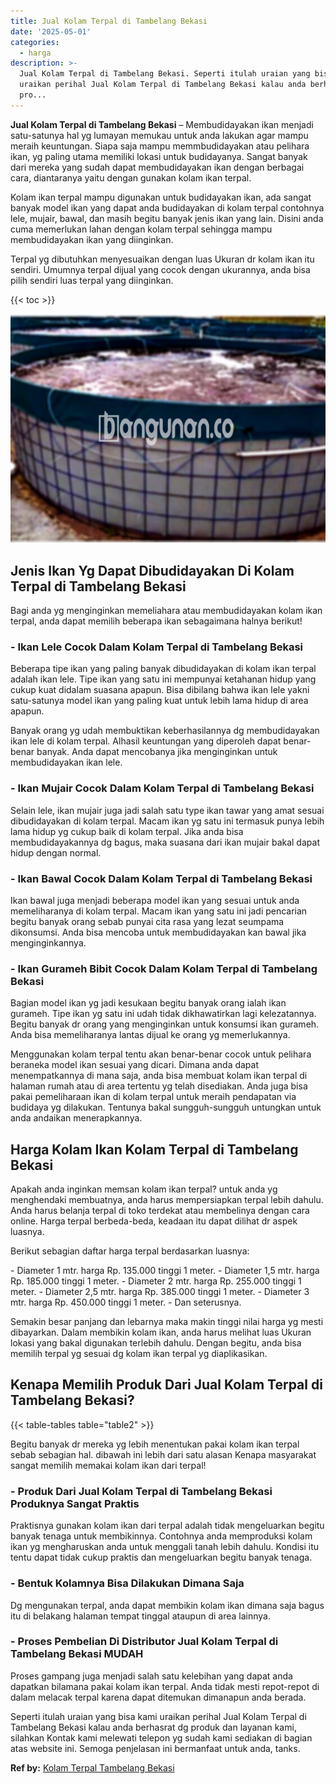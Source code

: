 ```yaml
---
title: Jual Kolam Terpal di Tambelang Bekasi
date: '2025-05-01'
categories:
  - harga
description: >-
  Jual Kolam Terpal di Tambelang Bekasi. Seperti itulah uraian yang bisa kami
  uraikan perihal Jual Kolam Terpal di Tambelang Bekasi kalau anda berhasrat dg
  pro...
---
```


**Jual Kolam Terpal di Tambelang Bekasi** – Membudidayakan ikan menjadi satu-satunya hal yg lumayan memukau untuk anda lakukan agar mampu meraih keuntungan. Siapa saja mampu memmbudidayakan atau pelihara ikan, yg paling utama memiliki lokasi untuk budidayanya. Sangat banyak dari mereka yang sudah dapat membudidayakan ikan dengan berbagai cara, diantaranya yaitu dengan gunakan kolam ikan terpal.

Kolam ikan terpal mampu digunakan untuk budidayakan ikan, ada sangat banyak model ikan yang dapat anda budidayakan di kolam terpal contohnya lele, mujair, bawal, dan masih begitu banyak jenis ikan yang lain. Disini anda cuma memerlukan lahan dengan kolam terpal sehingga mampu membudidayakan ikan yang diinginkan.

Terpal yg dibutuhkan menyesuaikan dengan luas Ukuran dr kolam ikan itu sendiri. Umumnya terpal dijual yang cocok dengan ukurannya, anda bisa pilih sendiri luas terpal yang diinginkan.

{{< toc >}}

![Jual Kolam Terpal di Tambelang Bekasi](/images/jual-kolam-terpal-53.png)

## Jenis Ikan Yg Dapat Dibudidayakan Di Kolam Terpal di Tambelang Bekasi

Bagi anda yg menginginkan memeliahara atau membudidayakan kolam ikan terpal, anda dapat memilih beberapa ikan sebagaimana halnya berikut!

### \- Ikan Lele Cocok Dalam Kolam Terpal di Tambelang Bekasi

Beberapa tipe ikan yang paling banyak dibudidayakan di kolam ikan terpal adalah ikan lele. Tipe ikan yang satu ini mempunyai ketahanan hidup yang cukup kuat didalam suasana apapun. Bisa dibilang bahwa ikan lele yakni satu-satunya model ikan yang paling kuat untuk lebih lama hidup di area apapun.

Banyak orang yg udah membuktikan keberhasilannya dg membudidayakan ikan lele di kolam terpal. Alhasil keuntungan yang diperoleh dapat benar-benar banyak. Anda dapat mencobanya jika menginginkan untuk membudidayakan ikan lele.

### \- Ikan Mujair Cocok Dalam Kolam Terpal di Tambelang Bekasi

Selain lele, ikan mujair juga jadi salah satu type ikan tawar yang amat sesuai dibudidayakan di kolam terpal. Macam ikan yg satu ini termasuk punya lebih lama hidup yg cukup baik di kolam terpal. Jika anda bisa membudidayakannya dg bagus, maka suasana dari ikan mujair bakal dapat hidup dengan normal.

### \- Ikan Bawal Cocok Dalam Kolam Terpal di Tambelang Bekasi

Ikan bawal juga menjadi beberapa model ikan yang sesuai untuk anda memeliharanya di kolam terpal. Macam ikan yang satu ini jadi pencarian begitu banyak orang sebab punyai cita rasa yang lezat seumpama dikonsumsi. Anda bisa mencoba untuk membudidayakan kan bawal jika menginginkannya.

### \- Ikan Gurameh Bibit Cocok Dalam Kolam Terpal di Tambelang Bekasi

Bagian model ikan yg jadi kesukaan begitu banyak orang ialah ikan gurameh. Tipe ikan yg satu ini udah tidak dikhawatirkan lagi kelezatannya. Begitu banyak dr orang yang menginginkan untuk konsumsi ikan gurameh. Anda bisa memeliharanya lantas dijual ke orang yg memerlukannya.

Menggunakan kolam terpal tentu akan benar-benar cocok untuk pelihara beraneka model ikan sesuai yang dicari. Dimana anda dapat menempatkannya di mana saja, anda bisa membuat kolam ikan terpal di halaman rumah atau di area tertentu yg telah disediakan. Anda juga bisa pakai pemeliharaan ikan di kolam terpal untuk meraih pendapatan via budidaya yg dilakukan. Tentunya bakal sungguh-sungguh untungkan untuk anda andaikan menerapkannya.

## Harga Kolam Ikan Kolam Terpal di Tambelang Bekasi

Apakah anda inginkan memsan kolam ikan terpal? untuk anda yg menghendaki membuatnya, anda harus mempersiapkan terpal lebih dahulu. Anda harus belanja terpal di toko terdekat atau membelinya dengan cara online. Harga terpal berbeda-beda, keadaan itu dapat dilihat dr aspek luasnya.

Berikut sebagian daftar harga terpal berdasarkan luasnya:

\- Diameter 1 mtr. harga Rp. 135.000 tinggi 1 meter. - Diameter 1,5 mtr. harga Rp. 185.000 tinggi 1 meter. - Diameter 2 mtr. harga Rp. 255.000 tinggi 1 meter. - Diameter 2,5 mtr. harga Rp. 385.000 tinggi 1 meter. - Diameter 3 mtr. harga Rp. 450.000 tinggi 1 meter. - Dan seterusnya.

Semakin besar panjang dan lebarnya maka makin tinggi nilai harga yg mesti dibayarkan. Dalam membikin kolam ikan, anda harus melihat luas Ukuran lokasi yang bakal digunakan terlebih dahulu. Dengan begitu, anda bisa memilih terpal yg sesuai dg kolam ikan terpal yg diaplikasikan.

## Kenapa Memilih Produk Dari Jual Kolam Terpal di Tambelang Bekasi?

{{< table-tables table="table2" >}}

Begitu banyak dr mereka yg lebih menentukan pakai kolam ikan terpal sebab sebagian hal. dibawah ini lebih dari satu alasan Kenapa masyarakat sangat memilih memakai kolam ikan dari terpal!

### \- Produk Dari Jual Kolam Terpal di Tambelang Bekasi Produknya Sangat Praktis

Praktisnya gunakan kolam ikan dari terpal adalah tidak mengeluarkan begitu banyak tenaga untuk membikinnya. Contohnya anda memproduksi kolam ikan yg mengharuskan anda untuk menggali tanah lebih dahulu. Kondisi itu tentu dapat tidak cukup praktis dan mengeluarkan begitu banyak tenaga.

### \- Bentuk Kolamnya Bisa Dilakukan Dimana Saja

Dg mengunakan terpal, anda dapat membikin kolam ikan dimana saja bagus itu di belakang halaman tempat tinggal ataupun di area lainnya.

### \- Proses Pembelian Di Distributor Jual Kolam Terpal di Tambelang Bekasi MUDAH

Proses gampang juga menjadi salah satu kelebihan yang dapat anda dapatkan bilamana pakai kolam ikan terpal. Anda tidak mesti repot-repot di dalam melacak terpal karena dapat ditemukan dimanapun anda berada.

Seperti itulah uraian yang bisa kami uraikan perihal Jual Kolam Terpal di Tambelang Bekasi kalau anda berhasrat dg produk dan layanan kami, silahkan Kontak kami melewati telepon yg sudah kami sediakan di bagian atas website ini. Semoga penjelasan ini bermanfaat untuk anda, tanks.

**Ref by:** [Kolam Terpal Tambelang Bekasi](https://id.wikipedia.org/wiki/Kolam)
